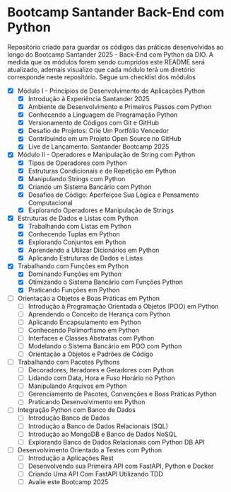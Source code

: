 # Bootcamp Santander Back-End com Python

Repositório criado para guardar os códigos das práticas desenvolvidas ao longo do Bootcamp Santander 2025 - Back-End com Python da DIO.
A medida que os módulos forem sendo cumpridos este README será atualizado, ademais visualizo que cada módulo terá um diretório corresponde neste repositório. Segue um checklist dos módulos

- [x] Módulo I - Princípios de Desenvolvimento de Aplicações Python
	- [x] Introdução à Experiência Santander 2025
	- [x] Ambiente de Desenvolvimento e Primeiros Passos com Python
	- [x] Conhecendo a Linguagem de Programação Python
	- [x] Versionamento de Códigos com Git e GitHub
	- [x] Desafio de Projetos: Crie Um Portfólio Vencedor
	- [x] Contribuindo em um Projeto Open Source no GitHub
	- [x] Live de Lançamento: Santander Bootcamp 2025
- [x] Módulo II - Operadores e Manipulação de String com Python
    - [x] Tipos de Operadores com Python
    - [x] Estruturas Condicionais e de Repetição em Python
    - [x] Manipulando Strings com Python
    - [x] Criando um Sistema Bancário com Python
    - [x] Desafios de Código: Aperfeiçoe Sua Lógica e Pensamento Computacional
    - [x] Explorando Operadores e Manipulação de Strings
- [x] Estruturas de Dados e Listas com Python
    - [x] Trabalhando com Listas em Python
    - [x] Conhecendo Tuplas em Python
    - [x] Explorando Conjuntos em Python
    - [x] Aprendendo a Utilizar Dicionários em Python
    - [x] Aplicando Estruturas de Dados e Listas
- [x] Trabalhando com Funções em Python
    - [x] Dominando Funções em Python
    - [x] Otimizando o Sistema Bancário com Funções Python
    - [x] Praticando Funções em Python
- [ ] Orientação a Objetos e Boas Práticas em Python
    - [ ] Introdução à Programação Orientada a Objetos (POO) em Python
    - [ ] Aprendendo o Conceito de Herança com Python
    - [ ] Aplicando Encapsulamento em Python
    - [ ] Conhecendo Polimorfismo em Python
    - [ ] Interfaces e Classes Abstratas com Python
    - [ ] Modelando o Sistema Bancário em POO com Python
    - [ ] Orientação a Objetos e Padrões de Código
- [ ] Trabalhando com Pacotes Pythons
    - [ ] Decoradores, Iteradores e Geradores com Python
    - [ ] Lidando com Data, Hora e Fuso Horário no Python
    - [ ] Manipulando Arquivos em Python
    - [ ] Gerenciamento de Pacotes, Convenções e Boas Práticas Python
    - [ ] Praticando Desenvolvimento em Python
- [ ] Integração Python com Banco de Dados
    - [ ] Introdução Banco de Dados
    - [ ] Introdução a Banco de Dados Relacionais (SQL)
    - [ ] Introdução ao MongoDB e Banco de Dados NoSQL
    - [ ] Explorando Banco de Dados Relacionais com Python DB API
- [ ] Desenvolvimento Orientado a Testes com Python
    - [ ] Introdução a Aplicações Rest
    - [ ] Desenvolvendo sua Primeira API com FastAPI, Python e Docker
    - [ ] Criando Uma API Com FastAPI Utilizando TDD
    - [ ] Avalie este Bootcamp 2025

